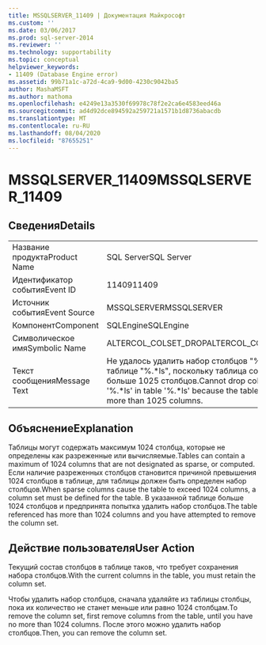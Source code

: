 ```yaml
---
title: MSSQLSERVER_11409 | Документация Майкрософт
ms.custom: ''
ms.date: 03/06/2017
ms.prod: sql-server-2014
ms.reviewer: ''
ms.technology: supportability
ms.topic: conceptual
helpviewer_keywords:
- 11409 (Database Engine error)
ms.assetid: 99b71a1c-a72d-4ca9-9d00-4230c9042ba5
author: MashaMSFT
ms.author: mathoma
ms.openlocfilehash: e4249e13a3530f69978c78f2e2ca6e4583eed46a
ms.sourcegitcommit: ad4d92dce894592a259721a1571b1d8736abacdb
ms.translationtype: MT
ms.contentlocale: ru-RU
ms.lasthandoff: 08/04/2020
ms.locfileid: "87655251"
---
```

# <a name="mssqlserver_11409"></a><span data-ttu-id="44916-102">MSSQLSERVER_11409</span><span class="sxs-lookup"><span data-stu-id="44916-102">MSSQLSERVER_11409</span></span>
    
## <a name="details"></a><span data-ttu-id="44916-103">Сведения</span><span class="sxs-lookup"><span data-stu-id="44916-103">Details</span></span>  
  
|||  
|-|-|  
|<span data-ttu-id="44916-104">Название продукта</span><span class="sxs-lookup"><span data-stu-id="44916-104">Product Name</span></span>|<span data-ttu-id="44916-105">SQL Server</span><span class="sxs-lookup"><span data-stu-id="44916-105">SQL Server</span></span>|  
|<span data-ttu-id="44916-106">Идентификатор события</span><span class="sxs-lookup"><span data-stu-id="44916-106">Event ID</span></span>|<span data-ttu-id="44916-107">11409</span><span class="sxs-lookup"><span data-stu-id="44916-107">11409</span></span>|  
|<span data-ttu-id="44916-108">Источник события</span><span class="sxs-lookup"><span data-stu-id="44916-108">Event Source</span></span>|<span data-ttu-id="44916-109">MSSQLSERVER</span><span class="sxs-lookup"><span data-stu-id="44916-109">MSSQLSERVER</span></span>|  
|<span data-ttu-id="44916-110">Компонент</span><span class="sxs-lookup"><span data-stu-id="44916-110">Component</span></span>|<span data-ttu-id="44916-111">SQLEngine</span><span class="sxs-lookup"><span data-stu-id="44916-111">SQLEngine</span></span>|  
|<span data-ttu-id="44916-112">Символическое имя</span><span class="sxs-lookup"><span data-stu-id="44916-112">Symbolic Name</span></span>|<span data-ttu-id="44916-113">ALTERCOL_COLSET_DROP</span><span class="sxs-lookup"><span data-stu-id="44916-113">ALTERCOL_COLSET_DROP</span></span>|  
|<span data-ttu-id="44916-114">Текст сообщения</span><span class="sxs-lookup"><span data-stu-id="44916-114">Message Text</span></span>|<span data-ttu-id="44916-115">Не удалось удалить набор столбцов "%.\*ls" в таблице "%.\*ls", поскольку таблица содержит больше 1025 столбцов.</span><span class="sxs-lookup"><span data-stu-id="44916-115">Cannot drop column set '%.\*ls' in table '%.\*ls' because the table contains more than 1025 columns.</span></span>|  
  
## <a name="explanation"></a><span data-ttu-id="44916-116">Объяснение</span><span class="sxs-lookup"><span data-stu-id="44916-116">Explanation</span></span>  
 <span data-ttu-id="44916-117">Таблицы могут содержать максимум 1024 столбца, которые не определены как разреженные или вычисляемые.</span><span class="sxs-lookup"><span data-stu-id="44916-117">Tables can contain a maximum of 1024 columns that are not designated as sparse, or computed.</span></span> <span data-ttu-id="44916-118">Если наличие разреженных столбцов становится причиной превышения 1024 столбцов в таблице, для таблицы должен быть определен набор столбцов.</span><span class="sxs-lookup"><span data-stu-id="44916-118">When sparse columns cause the table to exceed 1024 columns, a column set must be defined for the table.</span></span> <span data-ttu-id="44916-119">В указанной таблице больше 1024 столбцов и предпринята попытка удалить набор столбцов.</span><span class="sxs-lookup"><span data-stu-id="44916-119">The table referenced has more than 1024 columns and you have attempted to remove the column set.</span></span>  
  
## <a name="user-action"></a><span data-ttu-id="44916-120">Действие пользователя</span><span class="sxs-lookup"><span data-stu-id="44916-120">User Action</span></span>  
 <span data-ttu-id="44916-121">Текущий состав столбцов в таблице таков, что требует сохранения набора столбцов.</span><span class="sxs-lookup"><span data-stu-id="44916-121">With the current columns in the table, you must retain the column set.</span></span>  
  
 <span data-ttu-id="44916-122">Чтобы удалить набор столбцов, сначала удаляйте из таблицы столбцы, пока их количество не станет меньше или равно 1024 столбцам.</span><span class="sxs-lookup"><span data-stu-id="44916-122">To remove the column set, first remove columns from the table, until you have no more than 1024 columns.</span></span> <span data-ttu-id="44916-123">После этого можно удалить набор столбцов.</span><span class="sxs-lookup"><span data-stu-id="44916-123">Then, you can remove the column set.</span></span>  
  
  
